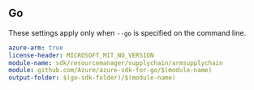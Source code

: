 ## Go

These settings apply only when `--go` is specified on the command line.

```yaml $(go) && $(track2)
azure-arm: true
license-header: MICROSOFT_MIT_NO_VERSION
module-name: sdk/resourcemanager/supplychain/armsupplychain
module: github.com/Azure/azure-sdk-for-go/$(module-name)
output-folder: $(go-sdk-folder)/$(module-name)
```
